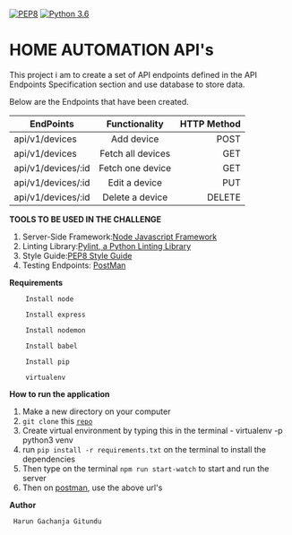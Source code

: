 [![PEP8](https://img.shields.io/badge/code%20style-pep8-orange.svg)](https://www.python.org/dev/peps/pep-0008/) [![Python 3.6](https://img.shields.io/badge/python-3.6-blue.svg)](https://www.python.org/downloads/release/python-360/)



# HOME AUTOMATION API's

This project i am to create a set of API endpoints defined in the API Endpoints Specification
section and use database to store data.



Below are the Endpoints that have been created.

| EndPoints       | Functionality  | HTTP Method  |
| ------------- |:-------------:| -----:|
| api/v1/devices | Add device | POST |
| api/v1/devices | Fetch all devices | GET |
| api/v1/devices/:id | Fetch one device | GET |
| api/v1/devices/:id | Edit a device | PUT |
| api/v1/devices/:id | Delete a device | DELETE |


**TOOLS TO BE USED IN THE CHALLENGE**
1. Server-Side Framework:[Node Javascript Framework](https://nodejs.org/en/docs/)
2. Linting Library:[Pylint, a Python Linting Library](https://www.pylint.org/)
3. Style Guide:[PEP8 Style Guide](https://www.python.org/dev/peps/pep-0008/)
4. Testing Endpoints: [PostMan](https://www.getpostman.com/)

 
**Requirements**

		Install node

        Install express

        Install nodemon

        Install babel

		Install pip

		virtualenv

		


**How to run the application**
 1. Make a new directory on your computer
 2. `git clone` this  <code>[repo](https://github.com/Arrotech/Politico_Api/)</code>
 3. Create virtual environment by typing this in the terminal - virtualenv -p python3 venv
 4. run `pip install -r requirements.txt` on the terminal to install the dependencies
 5. Then type on the terminal ```npm run start-watch``` to start and run the server
 6. Then on [postman](https://www.getpostman.com/), use the above url's



**Author**

     Harun Gachanja Gitundu